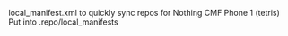 local_manifest.xml to quickly sync repos for Nothing CMF Phone 1 (tetris)
Put into .repo/local_manifests
